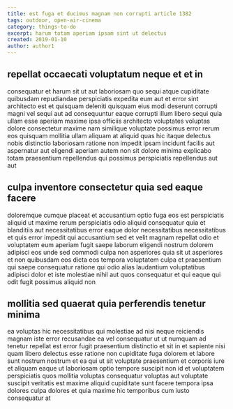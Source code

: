```yaml
---
title: est fuga et ducimus magnam non corrupti article 1382
tags: outdoor, open-air-cinema
category: things-to-do
excerpt: harum totam aperiam ipsam sint ut delectus
created: 2019-01-10
author: author1
---
```


## repellat occaecati voluptatum neque et et in

consequatur et harum sit ut aut laboriosam quo sequi atque cupiditate quibusdam repudiandae perspiciatis expedita eum aut et error sint architecto est et quisquam deleniti quisquam eius modi deserunt corrupti magni vel sequi aut ad consequuntur eaque corrupti illum libero sequi quia ullam esse aperiam maxime ipsa officiis architecto voluptates voluptas dolore consectetur maxime nam similique voluptate possimus error rerum eos quisquam mollitia ullam aliquam at aliquid quas hic itaque delectus nobis distinctio laboriosam ratione non impedit ipsam incidunt facilis aut aspernatur aut eligendi aperiam autem non sit dolore minima explicabo totam praesentium repellendus qui possimus perspiciatis repellendus aut aut

## culpa inventore consectetur quia sed eaque facere

doloremque cumque placeat et accusantium optio fuga eos est perspiciatis aliquid ut maxime rerum perspiciatis odio aliquid consequatur quia et blanditiis aut necessitatibus error eaque dolor necessitatibus necessitatibus et quis error impedit qui accusantium sed et velit magnam repellat odio et voluptatem eum aperiam fugit saepe laborum eligendi nostrum dolorem adipisci eos unde sed commodi culpa non asperiores quia sit ut asperiores et non quibusdam eos dicta eos tempora voluptatem culpa et praesentium qui saepe consequatur ratione qui odio alias laudantium voluptatibus adipisci dolor et iste molestiae nihil aut quos consequatur et qui eaque qui odit fugit possimus aliquid non

## mollitia sed quaerat quia perferendis tenetur minima

ea voluptas hic necessitatibus qui molestiae ad nisi neque reiciendis magnam iste error recusandae ea vel consequatur ut ut numquam ad tenetur repellat est error fugit praesentium distinctio et sit in et sapiente nisi quam libero delectus esse ratione non cupiditate fuga dolorem et labore sunt nostrum nostrum et ea qui ut sit voluptate praesentium et corporis iure et aliquam eaque ut laboriosam optio tempore suscipit non id et voluptatem perspiciatis quos mollitia voluptas consequatur voluptas aut voluptate suscipit veritatis est maxime aliquid cupiditate sunt facere tempora ipsa dolores culpa dolores et quia maxime hic temporibus cum iusto consequatur at
